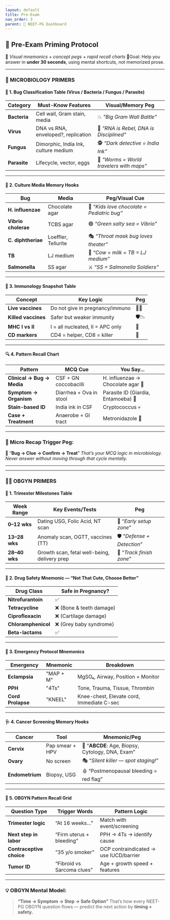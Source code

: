 ```yaml
---
layout: default
title: Pre-Exam
nav_order: 3
parent: 🧠 NEET-PG Dashboard
---
```


## 🧠 **Pre-Exam Priming Protocol**

🔁 *Visual mnemonics + concept pegs + rapid recall charts*
📍Goal: Help you answer in **under 30 seconds**, using mental shortcuts, not memorized prose.

---

### 🧬 MICROBIOLOGY PRIMERS

#### 📌 1. Bug Classification Table (Virus / Bacteria / Fungus / Parasite)

| Category     | Must-Know Features                   | Visual/Memory Peg                       |
| ------------ | ------------------------------------ | --------------------------------------- |
| **Bacteria** | Cell wall, Gram stain, media         | 💥 *"Big Gram Wall Battle"*              |
| **Virus**    | DNA vs RNA, enveloped?, replication  | 🧬 *"RNA is Rebel, DNA is Disciplined"*  |
| **Fungus**   | Dimorphic, India Ink, culture medium | 🕵️ *“Dark detective = India Ink”*        |
| **Parasite** | Lifecycle, vector, eggs              | 🐛 *"Worms = World travelers with maps"* |

---

#### 🧪 2. Culture Media Memory Hooks

| Bug                 | Media               | Peg/Visual Cue                            |
| ------------------- | ------------------- | ----------------------------------------- |
| **H. influenzae**   | Chocolate agar      | 🍫 *“Kids love chocolate = Pediatric bug”* |
| **Vibrio cholerae** | TCBS agar           | 🟢 *“Green salty sea = Vibrio”*            |
| **C. diphtheriae**  | Loeffler, Tellurite | 🎭 *“Throat mask bug loves theater”*       |
| **TB**              | LJ medium           | 🐄 *“Cow = milk = TB = LJ medium”*         |
| **Salmonella**      | SS agar             | ⚔️ *“SS = Salmonella Soldiers”*            |

---

#### 💉 3. Immunology Snapshot Table

| Concept             | Key Logic                        | Peg |
| ------------------- | -------------------------------- | --- |
| **Live vaccines**   | Do not give in pregnancy/immuno  | 🚫🧬  |
| **Killed vaccines** | Safer but weaker immunity        | 🛡️📉  |
| **MHC I vs II**     | I = all nucleated, II = APC only | 🎯   |
| **CD markers**      | CD4 = helper, CD8 = killer       | 🔫   |

---

#### 🔍 4. Pattern Recall Chart

| Pattern                    | MCQ Cue                 | You Say...                         |
| -------------------------- | ----------------------- | ---------------------------------- |
| **Clinical → Bug → Media** | CSF + GN coccobacilli   | H. influenzae → Chocolate agar 🍫   |
| **Symptom → Organism**     | Diarrhea + Ova in stool | Parasite ID (Giardia, Entamoeba) 🐛 |
| **Stain-based ID**         | India ink in CSF        | Cryptococcus 💀                     |
| **Case + Treatment**       | Anaerobe + GI tract     | Metronidazole 💊                    |

---

### 🧬 Micro Recap Trigger Peg:

🧠 “**Bug → Clue → Confirm → Treat**”
*That’s your MCQ logic in microbiology. Never answer without moving through that cycle mentally.*

---

---

### 👩‍⚕️ OBGYN PRIMERS

#### 🧭 1. Trimester Milestones Table

| Week Range    | Key Events/Tests                             | Peg                       |
| ------------- | -------------------------------------------- | ------------------------- |
| **0–12 wks**  | Dating USG, Folic Acid, NT scan              | 🍼 “*Early setup zone*”    |
| **13–28 wks** | Anomaly scan, OGTT, vaccines (TT)            | 🛡️ “*Defense + Detection*” |
| **28–40 wks** | Growth scan, fetal well-being, delivery prep | 🏁 “*Track finish zone*”   |

---

#### 💊 2. Drug Safety Mnemonic — “**Not That Cute, Choose Better**”

| Drug Class          | Safe in Pregnancy?      |
| ------------------- | ----------------------- |
| **Nitrofurantoin**  | ✅                       |
| **Tetracycline**    | ❌ (Bone & teeth damage) |
| **Ciprofloxacin**   | ❌ (Cartilage damage)    |
| **Chloramphenicol** | ❌ (Grey baby syndrome)  |
| **Beta-lactams**    | ✅                       |

---

#### 🚨 3. Emergency Protocol Mnemonics

| Emergency         | Mnemonic  | Breakdown                                 |
| ----------------- | --------- | ----------------------------------------- |
| **Eclampsia**     | "MAP + M" | MgSO₄, Airway, Position + Monitor         |
| **PPH**           | "4Ts"     | Tone, Trauma, Tissue, Thrombin            |
| **Cord Prolapse** | "KNEEL"   | Knee-chest, Elevate cord, Immediate C-sec |

---

#### 🩺 4. Cancer Screening Memory Hooks

| Cancer          | Tool            | Mnemonic/Peg                                    |
| --------------- | --------------- | ----------------------------------------------- |
| **Cervix**      | Pap smear + HPV | 🍑 “**ABCDE**: Age, Biopsy, Cytology, DNA, Exam” |
| **Ovary**       | No screen       | 🎭 “*Silent killer — spot staging!*”             |
| **Endometrium** | Biopsy, USG     | 🩸 “Postmenopausal bleeding = red flag”          |

---

#### 🔂 5. OBGYN Pattern Recall Grid

| Question Type            | Trigger Words              | Pattern Logic                          |
| ------------------------ | -------------------------- | -------------------------------------- |
| **Trimester logic**      | “At 16 weeks…”             | Match with event/screening             |
| **Next step in labor**   | “Firm uterus + bleeding”   | PPH → 4Ts → identify cause             |
| **Contraceptive choice** | “35 y/o smoker”            | OCP contraindicated → use IUCD/barrier |
| **Tumor ID**             | “Fibroid vs Sarcoma clues” | Age + growth speed + features          |

---

### 💡 OBGYN Mental Model:

> **“Time → Symptom → Step → Safe Option”**
> That’s how every NEET-PG OBGYN question flows — predict the next action by **timing + safety.**
